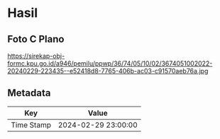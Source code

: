 # Hasil

## Foto C Plano

https://sirekap-obj-formc.kpu.go.id/a946/pemilu/ppwp/36/74/05/10/02/3674051002022-20240229-223435--e52418d8-7765-406b-ac03-c91570aeb76a.jpg


## Metadata

| Key        | Value               |
| ---------- | ------------------- |
| Time Stamp | 2024-02-29 23:00:00 |



